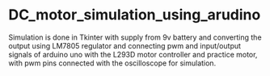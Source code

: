 # DC_motor_simulation_using_arudino
Simulation is done in Tkinter with supply from 9v battery and converting the output using LM7805 regulator and connecting pwm and input/output signals of arduino uno with the L293D motor controller and practice motor, with pwm pins connected with the oscilloscope for simulation.
